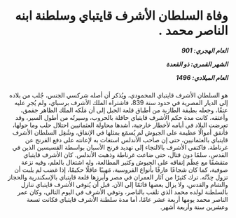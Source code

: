 <h1 dir="rtl">وفاة السلطان الأشرف قايتباي وسلطنة ابنه الناصر محمد .</h1>

<h5 dir="rtl">العام الهجري:  901

الشهر القمري: ذو القعدة

العام الميلادي: 1496</h5>

<p dir="rtl">هو السلطان الأشرف قايتباي المحمودي، ويُذكر أن أصله شركسي الجنس، جُلب من بلاده إلى الديار المصرية في حدود سنة 839، فاشتراه الملك الأشرف برسباي، ولم يُجرِ عليه عتقًا، وجعله بطبقة الطازية من أطباق قلعة الجبل إلى أن مَلَكه الملك الظاهر جقمق، وأعتقه. كانت مدة حكم الأشرف قايتباي حافلة بالحروب، وسيرتُه من أطول السير، وقد تعرضت البلاد في أيامه لأخطار خارجية، أشدها محاولة العثمانيين احتلال حلب وما حولها، فأنفق أموالًا عظيمة على الجيوش لم يُسمَع بمثلها في الإنفاق، وشُغِل السلطان الأشرف قايتباي بالعثمانيين، حتى إن صاحب الأندلس استغاث به لإعانته على دفع الفرنج عن غرناطة، فاكتفى الأشرف بالالتجاء إلى تهديد فرنج الأسبان بواسطة القسيسين الذين في القدس، سلمًا دون قتال، حتى ضاعت غرناطة وذهبت الأندلس. كان الأشرف قايتباي متقشفًا مع عِظَم إنفاقه على الجيوش وكثير المطالعة، وله اشتغال بالعلم، وفيه نزعة صوفية، كما كان شجاعًا عارفًا بأنواع الفروسية، مَهيبًا عاقلًا حكيمًا، إذا غضب لم يلبث أن تزول حِدَّتُه. ترك كثيرًا من آثار العمران في مصر وأبرزها قلعة قايتباي بالإسكندرية والحجاز والشام والقدس، ولا يزال بعضها قائمًا إلى الآن. قبل أن يُتوفى الأشرف قايتباي تنازل بالسلطنة لولده محمد الذي تلقب بالناصر، وتوفي الأشرف في اليوم التالي، وكان عمر الناصر محمد يومها أربعة عشر عامًا، أما مدة سلطنة الأشرف قايتباي فكانت تسعة وعشرين سنة وأربعة أشهر.</p></br>
